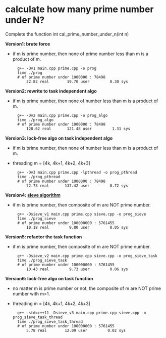 # calculate how many prime number under N?

Complete the function int cal_prime_number_under_n(int n)

**Version1: brute force**
- if m is prime number, then none of prime number less than m is a product of m.
 
        g++ -Dv1 main.cpp prime.cpp -o prog
        time ./prog
        # of prime number under 1000000 : 78498
            22.82 real        19.70 user         0.30 sys

**Version2: rewrite to task independent algo**
- if m is prime number, then none of number less than m is a product of m.

        g++ -Dv2 main.cpp prime.cpp -o prog_algo
        time ./prog_algo
        # of prime number under 1000000 : 78498
            128.62 real       121.48 user         1.31 sys
**Version3: lock-free algo on task independent algo**
- if m is prime number, then none of number less than m is a product of m.
- threading m = [4k, 4k+1, 4k+2, 4k+3]

        g++ -Dv3 main.cpp prime.cpp -lpthread -o prog_pthread
        time ./prog_pthread
        # of prime number under 1000000 : 78498
            72.73 real       137.42 user         0.72 sys

**Version4: [sieve algorithm](https://en.wikipedia.org/wiki/Sieve_of_Eratosthenes)**
- if m is prime number, then composite of m are NOT prime number.
 
        g++ -Dsieve_v1 main.cpp prime.cpp sieve.cpp -o prog_sieve
        time ./prog_sieve
        # of prime number under 100000000 : 5761455
            10.18 real         9.80 user         0.05 sys

**Version5: refactor the task function**
- if m is prime number, then composite of m are NOT prime number.

        g++ -Dsieve_v2 main.cpp prime.cpp sieve.cpp -o prog_sieve_task
        time ./prog_sieve_task
        # of prime number under 100000000 : 5761455
            10.43 real         9.73 user         0.06 sys
**Version6: lock-free algo on task function**
- no matter m is prime number or not, the composite of m are NOT prime number with m>1.
- threading m = [4k, 4k+1, 4k+2, 4k+3]

        g++ -std=c++11 -Dsieve_v3 main.cpp prime.cpp sieve.cpp -o prog_sieve_task_thread
        time ./prog_sieve_task_thread
        # of prime number under 100000000 : 5761455
            5.78 real        12.09 user         0.02 sys


